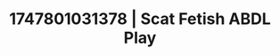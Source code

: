 ---
categories:
- Roleplay seduction
- Intimate reveal
- Back arch
- NSFW role reversal
- Voyeur fantasy
image: /assets/images/1747801031378.jpg
layout: post
seo:
  description: Featured content with premium Scat Fetish, ABDL Play. HD images available.
  keywords: Scat Fetish, ABDL Play
  og_image: /assets/images/1747801031378.jpg
  schema_type: VisualArtwork
tags:
- ABDL Play
- '#1747801031378'
- Scat Fetish
title: 1747801031378 | Scat Fetish ABDL Play
---